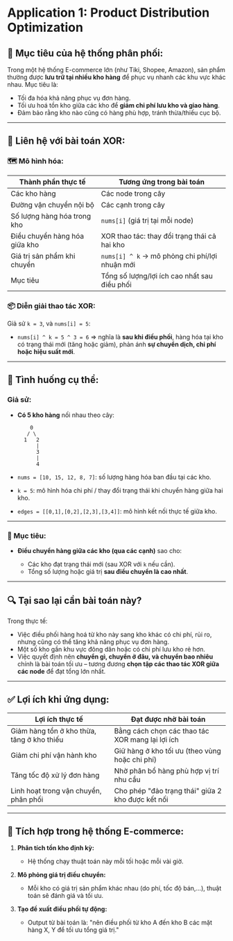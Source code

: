 # Application 1: Product Distribution Optimization

## 🎯 Mục tiêu của hệ thống phân phối:

Trong một hệ thống E-commerce lớn (như Tiki, Shopee, Amazon), sản phẩm thường được **lưu trữ tại nhiều kho hàng** để phục vụ nhanh các khu vực khác nhau. Mục tiêu là:

- Tối đa hóa khả năng phục vụ đơn hàng.
- Tối ưu hoá tồn kho giữa các kho để **giảm chi phí lưu kho và giao hàng**.
- Đảm bảo rằng kho nào cũng có hàng phù hợp, tránh thừa/thiếu cục bộ.

---

## 🧠 Liên hệ với bài toán XOR:

### 🗺️ Mô hình hóa:

| Thành phần thực tế            | Tương ứng trong bài toán                       |
| ----------------------------- | ---------------------------------------------- |
| Các kho hàng                  | Các node trong cây                             |
| Đường vận chuyển nội bộ       | Các cạnh trong cây                             |
| Số lượng hàng hóa trong kho   | `nums[i]` (giá trị tại mỗi node)               |
| Điều chuyển hàng hóa giữa kho | XOR thao tác: thay đổi trạng thái cả hai kho   |
| Giá trị sản phẩm khi chuyển   | `nums[i] ^ k` → mô phỏng chi phí/lợi nhuận mới |
| Mục tiêu                      | Tổng số lượng/lợi ích cao nhất sau điều phối   |

### 📦 Diễn giải thao tác XOR:

Giả sử `k = 3`, và `nums[i] = 5`:

- `nums[i] ^ k = 5 ^ 3 = 6` ⇒ nghĩa là **sau khi điều phối**, hàng hóa tại kho có trạng thái mới (tăng hoặc giảm), phản ánh **sự chuyển dịch, chi phí hoặc hiệu suất mới**.

---

## 🧮 Tình huống cụ thể:

### Giả sử:

- **Có 5 kho hàng** nối nhau theo cây:

  ```
      0
     / \
    1   2
        |
        3
        |
        4
  ```

- `nums = [10, 15, 12, 8, 7]`: số lượng hàng hóa ban đầu tại các kho.

- `k = 5`: mô hình hóa chi phí / thay đổi trạng thái khi chuyển hàng giữa hai kho.

- `edges = [[0,1],[0,2],[2,3],[3,4]]`: mô hình kết nối thực tế giữa kho.

---

### 🚀 Mục tiêu:

- **Điều chuyển hàng giữa các kho (qua các cạnh)** sao cho:

  - Các kho đạt trạng thái mới (sau XOR với `k` nếu cần).
  - Tổng số lượng hoặc giá trị **sau điều chuyển là cao nhất**.

---

## 🔍 Tại sao lại cần bài toán này?

Trong thực tế:

- Việc điều phối hàng hoá từ kho này sang kho khác có chi phí, rủi ro, nhưng cũng có thể tăng khả năng phục vụ đơn hàng.
- Một số kho gần khu vực đông dân hoặc có chi phí lưu kho rẻ hơn.
- Việc quyết định nên **chuyển gì, chuyển ở đâu, và chuyển bao nhiêu** chính là bài toán tối ưu – tương đương **chọn tập các thao tác XOR giữa các node** để đạt tổng lớn nhất.

---

## ✅ Lợi ích khi ứng dụng:

| Lợi ích thực tế                            | Đạt được nhờ bài toán                             |
| ------------------------------------------ | ------------------------------------------------- |
| Giảm hàng tồn ở kho thừa, tăng ở kho thiếu | Bằng cách chọn các thao tác XOR mang lại lợi ích  |
| Giảm chi phí vận hành kho                  | Giữ hàng ở kho tối ưu (theo vùng hoặc chi phí)    |
| Tăng tốc độ xử lý đơn hàng                 | Nhờ phân bổ hàng phù hợp vị trí nhu cầu           |
| Linh hoạt trong vận chuyển, phân phối      | Cho phép "đảo trạng thái" giữa 2 kho được kết nối |

---

## 🔧 Tích hợp trong hệ thống E-commerce:

1. **Phân tích tồn kho định kỳ:**

   - Hệ thống chạy thuật toán này mỗi tối hoặc mỗi vài giờ.

2. **Mô phỏng giá trị điều chuyển:**

   - Mỗi kho có giá trị sản phẩm khác nhau (do phí, tốc độ bán,...), thuật toán sẽ đánh giá và tối ưu.

3. **Tạo đề xuất điều phối tự động:**

   - Output từ bài toán là: "nên điều phối từ kho A đến kho B các mặt hàng X, Y để tối ưu tổng giá trị."
